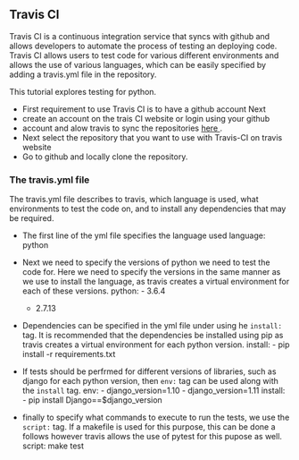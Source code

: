 ## Travis CI

Travis CI is a continuous integration service that syncs with github
and allows developers to automate the process of testing an deploying
code.  Travis CI allows users to test code for various different
environments and allows the use of various languages, which can be
easily specified by adding a travis.yml file in the repository.

This tutorial explores testing for python.

* First requirement to use Travis CI is to have a github account Next
* create an account on the trais CI website or login using your github
* account and alow travis to sync the repositories <a href ="https://travis-ci.org/auth?redirectUri=https%3A%2F%2Ftravis-ci.org%2Fauth%3FredirectUri%3Dhttps%253A%252F%252Ftravis-ci.org%252F">  here </a>.
* Next select the repository that you want to use with Travis-CI on
  travis website
* Go to github and locally clone the repository.

### The travis.yml file

The travis.yml file describes to travis, which language is used, what environments to test the code on, and to install any dependencies that may be required.

* The first line of the yml file specifies the language used
      language: python

* Next we need to specify the versions of python we need to test the code for.
  Here we need to specify the versions in the same manner as we use to
  install the language, as travis creates a virtual environment for each of
  these versions.
      python:
        - 3.6.4
	- 2.7.13

* Dependencies can be specified in the yml file under using he ```install:```
  tag. It is recommended that the dependencies be installed using pip as travis
  creates a virtual environment for each python version.
  	  install:
	    - pip install -r requirements.txt
	    
* If tests should be perfrmed for different versions of libraries,
  such as django for each python version, then ```env:``` tag can be used
  along with the ```install``` tag.
  	env:
	  - django_version=1.10
	  - django_version=1.11
	install:
	  - pip install Django==$django_version

* finally to specify what commands to execute to run the tests,
  we use the ```script:``` tag. If a makefile is used for this purpose,
  this can be done a follows however travis allows the use of pytest for
  this pupose as well.
       script: make test
 